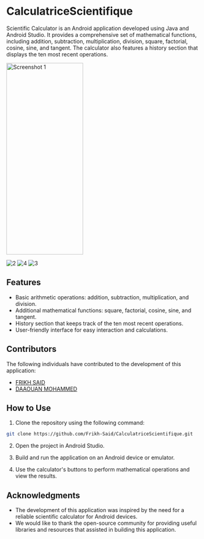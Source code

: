 # CalculatriceScientifique


Scientific Calculator is an Android application developed using Java and Android Studio. It provides a comprehensive set of mathematical functions, including addition, subtraction, multiplication, division, square, factorial, cosine, sine, and tangent. The calculator also features a history section that displays the ten most recent operations.

<img src="https://github.com/Frikh-Said/CalculatriceScientifique/assets/123327203/934ccdfd-a235-48e6-9a6a-b9ea3aa66817" alt="Screenshot 1" width="200" height="500" />

![2](https://github.com/Frikh-Said/CalculatriceScientifique/assets/123327203/2b074f38-adea-4ef6-a098-0f460a9e59b0)
![4](https://github.com/Frikh-Said/CalculatriceScientifique/assets/123327203/0853c5d8-8f60-4bb8-ac33-b152980cddfb)
![3](https://github.com/Frikh-Said/CalculatriceScientifique/assets/123327203/d8656d2f-f890-4a93-a81d-7aa8b11fd68e)


## Features

- Basic arithmetic operations: addition, subtraction, multiplication, and division.
- Additional mathematical functions: square, factorial, cosine, sine, and tangent.
- History section that keeps track of the ten most recent operations.
- User-friendly interface for easy interaction and calculations.

## Contributors

The following individuals have contributed to the development of this application:

- [FRIKH SAID](https://github.com/Frikh-Said)
- [DAAOUAN MOHAMMED](https://github.com/Daaouan-Mohammed)


## How to Use

1. Clone the repository using the following command:

```bash
git clone https://github.com/Frikh-Said/CalculatriceScientifique.git
```

2. Open the project in Android Studio.

3. Build and run the application on an Android device or emulator.

4. Use the calculator's buttons to perform mathematical operations and view the results.


## Acknowledgments

- The development of this application was inspired by the need for a reliable scientific calculator for Android devices.
- We would like to thank the open-source community for providing useful libraries and resources that assisted in building this application.

